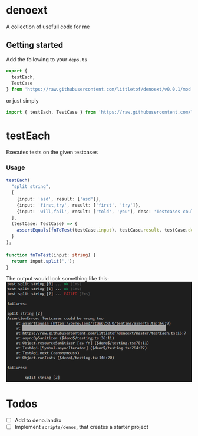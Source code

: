 # denoext

A collection of usefull code for me

## Getting started
Add the following to your `deps.ts`
```ts 
export {
  testEach,
  TestCase
} from 'https://raw.githubusercontent.com/littletof/denoext/v0.0.1/mod.ts';
```

or just simply
```ts
import { testEach, TestCase } from 'https://raw.githubusercontent.com/littletof/denoext/v0.0.1/mod.ts';
```

##

# testEach

Executes tests on the given testcases

### Usage
```ts
testEach(
  "split string",
  [
    {input: 'asd', result: ['asd']},
    {input: 'first,try', result: ['first', 'try']},
    {input: 'will,fail', result: ['told', 'you'], desc: 'Testcases could be wrong too'},
  ],
  (testCase: TestCase) => {
    assertEquals(fnToTest(testCase.input), testCase.result, testCase.desc);
  }
);

function fnToTest(input: string) {
  return input.split(',');
}
```

The output would look something like this:
![testEach_output.png](https://raw.githubusercontent.com/littletof/denoext/master/docs/img/testEach_output.png)

# Todos

- [ ] Add to deno.land/x
- [ ] Implement `scripts/denos`, that creates a starter project

